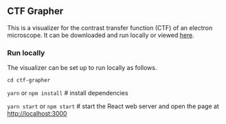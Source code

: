 ## CTF Grapher
This is a visualizer for the contrast transfer function (CTF) of an electron microscope. It can be downloaded and run locally or viewed [here](https://unruffled-euler-569990.netlify.app).

### Run locally
The visualizer can be set up to run locally as follows.

`cd ctf-grapher`

`yarn` or `npm install` # install dependencies

`yarn start` or `npm start` # start the React web server and open the page at [http://localhost:3000](http://localhost:3000)
